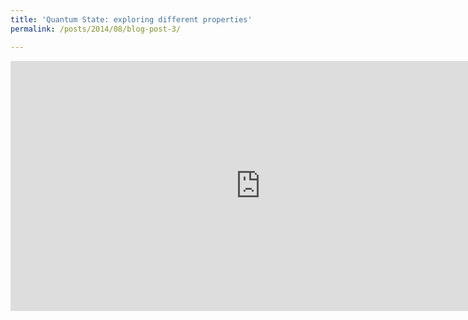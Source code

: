 ```yaml
---
title: 'Quantum State: exploring different properties'
permalink: /posts/2014/08/blog-post-3/

---
```


<iframe width='800' height='400' src='https://www.wolframcloud.com/obj/b4344f9a-3f84-413e-ad9d-bb305fb43c01' frameborder='0'></iframe>